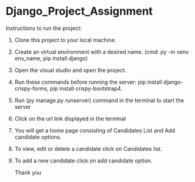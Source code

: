 # Django_Project_Assignment

Instructions to run the project:
1. Clone this project to your local machine.
2. Create an virtual environment with a desired name. (cmd: py -m venv env_name, pip install django)
3. Open the visual studio and open the project.
4. Run these commands before running the server: pip install django-crispy-forms, pip install crispy-bootstrap4.
5. Run (py manage.py runserver) command in the terminal to start the server
6. Click on the url link displayed in the terminal
7. You will get a home page consisting of Candidates List and Add candidate options.
8. To view, edit or delete a candidate click on Candidates list.
9. To add a new candidate click on add candidate option.

   Thank you

